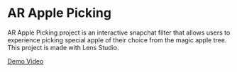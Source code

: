 # AR Apple Picking #
AR Apple Picking project is an interactive snapchat filter 
that allows users to experience picking special apple of their choice 
from the magic apple tree. This project is made with Lens Studio.

[Demo Video](https://youtu.be/pp0YpnUK9SA)
